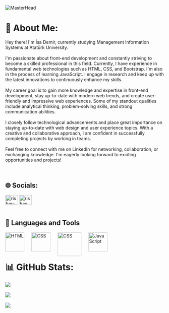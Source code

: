 ![MasterHead](https://r4.wallpaperflare.com/wallpaper/183/732/1024/multiple-display-planet-space-solar-system-wallpaper-92d0e59393675ce72be9e84026cbc1d5.jpg)

# 💫 About Me:
Hey there! I'm İsa Demir, currently studying Management Information Systems at Atatürk University.<br><br>I'm passionate about front-end development and constantly striving to become a skilled professional in this field. Currently, I have experience in fundamental web technologies such as HTML, CSS, and Bootstrap. I'm also in the process of learning JavaScript. I engage in research and keep up with the latest innovations to continuously enhance my skills.<br><br>My career goal is to gain more knowledge and expertise in front-end development, stay up-to-date with modern web trends, and create user-friendly and impressive web experiences. Some of my standout qualities include analytical thinking, problem-solving skills, and strong communication abilities.<br><br>I closely follow technological advancements and place great importance on staying up-to-date with web design and user experience topics. With a creative and collaborative approach, I am confident in successfully completing projects by working in teams.<br><br>Feel free to connect with me on LinkedIn for networking, collaboration, or exchanging knowledge. I'm eagerly looking forward to exciting opportunities and projects!

<br>

## 🌐 Socials:
<a href="https://www.linkedin.com/in/isa-demir-176a00163/" target="blank"><img align="center" src="https://raw.githubusercontent.com/rahuldkjain/github-profile-readme-generator/master/src/images/icons/Social/linked-in-alt.svg" alt="rishav-chanda-b89a791b3" height="30" width="40" /></a>
<a href="https://www.instagram.com/isaddemir/" target="blank"><img align="center" src="https://raw.githubusercontent.com/rahuldkjain/github-profile-readme-generator/master/src/images/icons/Social/instagram.svg" alt="rishav_chanda" height="30" width="40" /></a> <br> <br>

## 🧰 Languages and Tools

<img align="left" alt="HTML" width="60px" style="padding-right:20px;" src="https://cdn.jsdelivr.net/gh/devicons/devicon/icons/html5/html5-plain.svg" />
<img align="left" alt="CSS" width="60px" style="padding-right:20px;" src="https://cdn.jsdelivr.net/gh/devicons/devicon/icons/css3/css3-plain.svg" />
<img align="left" alt="CSS" width="75px" style="padding-right:20px;" src="https://upload.wikimedia.org/wikipedia/commons/thumb/b/b2/Bootstrap_logo.svg/512px-Bootstrap_logo.svg.png" />
<img align="left" alt="JavaScript" width="60px" style="padding-right:20px;" src="https://cdn.jsdelivr.net/gh/devicons/devicon/icons/javascript/javascript-plain.svg" />

<br> <br> <br>


# 📊 GitHub Stats:
![](https://github-readme-stats.vercel.app/api?username=isaddemir&theme=dark&hide_border=false&include_all_commits=false&count_private=false) <br/> <br>
![](https://github-readme-streak-stats.herokuapp.com/?user=isaddemir&theme=dark&hide_border=false)<br/> <br>
![](https://github-readme-stats.vercel.app/api/top-langs/?username=isaddemir&theme=dark&hide_border=false&include_all_commits=false&count_private=false&layout=compact) <br>

<!-- Proudly created with GPRM ( https://gprm.itsvg.in ) -->
